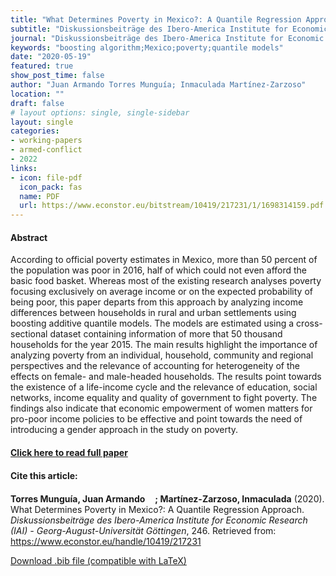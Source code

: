 ```yaml
---
title: "What Determines Poverty in Mexico?: A Quantile Regression Approach"
subtitle: "Diskussionsbeiträge des Ibero-America Institute for Economic Research (IAI) - Georg-August-Universität Göttingen" 
journal: "Diskussionsbeiträge des Ibero-America Institute for Economic Research (IAI) - Georg-August-Universität Göttingen" 
keywords: "boosting algorithm;Mexico;poverty;quantile models" 
date: "2020-05-19"
featured: true
show_post_time: false
author: "Juan Armando Torres Munguía; Inmaculada Martínez-Zarzoso"
location: ""
draft: false
# layout options: single, single-sidebar
layout: single
categories:
- working-papers
- armed-conflict
- 2022
links:
- icon: file-pdf
  icon_pack: fas
  name: PDF
  url: https://www.econstor.eu/bitstream/10419/217231/1/1698314159.pdf
---
```




<h4> Abstract </h4>
<p> According to official poverty estimates in Mexico, more than 50 percent of the population was poor in 2016, half of which could not even afford the basic food basket. Whereas most of the existing research analyses poverty focusing exclusively on average income or on the expected probability of being poor, this paper departs from this approach by analyzing income differences between households in rural and urban settlements using boosting additive quantile models. The models are estimated using a cross-sectional dataset containing information of more that 50 thousand households for the year 2015. The main results highlight the importance of analyzing poverty from an individual, household, community and regional perspectives and the relevance of accounting for heterogeneity of the effects on female- and male-headed households. The results point towards the existence of a life-income cycle and the relevance of education, social networks, income equality and quality of government to fight poverty. The findings also indicate that economic empowerment of women matters for pro-poor income policies to be effective and point towards the need of introducing a gender approach in the study on poverty. </p>

<h4> <a href="https://www.econstor.eu/handle/10419/217231" target="_blank"> Click here to read full paper </a></h4>

<h4>Cite this article: </h4>
<p><b>Torres Munguía, Juan Armando<a href="https://orcid.org/0000-0003-3432-6941" target="_blank"><img src="https://fontawesome.com/icons/orcid?f=brands&s=solid" height="16" width="16" ></a>; Martínez-Zarzoso, Inmaculada</b> (2020). What Determines Poverty in Mexico?: A Quantile Regression Approach. <i>Diskussionsbeiträge des Ibero-America Institute for Economic Research (IAI) - Georg-August-Universität Göttingen</i>, 246. Retrieved from: <a href="https://www.econstor.eu/handle/10419/217231" target="_blank">https://www.econstor.eu/handle/10419/217231</a></p>

<a href="cite.bib" download="cite.bib" class="button"> Download .bib file (compatible with LaTeX) </a>
